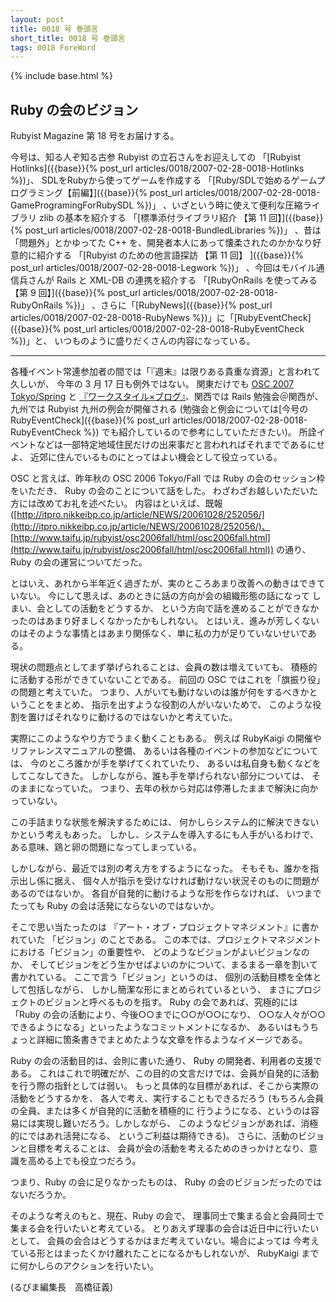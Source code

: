 ```yaml
---
layout: post
title: 0018 号 巻頭言
short_title: 0018 号 巻頭言
tags: 0018 ForeWord
---
```

{% include base.html %}


## Ruby の会のビジョン

Rubyist Magazine 第 18 号をお届けする。

今号は、知る人ぞ知る古参 Rubyist の立石さんをお迎えしての
「[Rubyist Hotlinks]({{base}}{% post_url articles/0018/2007-02-28-0018-Hotlinks %})」、
SDLをRubyから使ってゲームを作成する
「[Ruby/SDLで始めるゲームプログラミング【前編】]({{base}}{% post_url articles/0018/2007-02-28-0018-GameProgramingForRubySDL %})」
、いざという時に使えて便利な圧縮ライブラリ zlib の基本を紹介する
「[標準添付ライブラリ紹介 【第 11 回】]({{base}}{% post_url articles/0018/2007-02-28-0018-BundledLibraries %})」
、昔は「問題外」とかゆってた C++ を、開発者本人にあって懐柔されたのかかなり好意的に紹介する
「[Rubyist のための他言語探訪 【第 11 回】 ]({{base}}{% post_url articles/0018/2007-02-28-0018-Legwork %})」
、今回はモバイル通信兵さんが Rails と XML-DB の連携を紹介する
「[RubyOnRails を使ってみる 【第 9 回】]({{base}}{% post_url articles/0018/2007-02-28-0018-RubyOnRails %})」
、さらに「[RubyNews]({{base}}{% post_url articles/0018/2007-02-28-0018-RubyNews %})」に「[RubyEventCheck]({{base}}{% post_url articles/0018/2007-02-28-0018-RubyEventCheck %})」と、
いつものように盛りだくさんの内容になっている。

----
各種イベント常連参加者の間では「『週末』は限りある貴重な資源」と言われて久しいが、
今年の 3 月 17 日も例外ではない。
関東だけでも [OSC 2007 Tokyo/Spring](http://www.ospn.jp/osc2007-spring/b) と
[『ワークスタイル×ブログ』](http://blog.pasonatech.co.jp/tech/seminar_blog/104/2944.html)、関西では Rails 勉強会＠関西が、九州では Rubyist 九州の例会が開催される (勉強会と例会については[今号の   RubyEventCheck]({{base}}{% post_url articles/0018/2007-02-28-0018-RubyEventCheck %}) でも紹介しているので参考にしていただきたい)。
所詮イベントなどは一部特定地域住民だけの出来事だと言われればそれまでであるにせよ、
近郊に住んでいるものにとってはよい機会として役立っている。

OSC と言えば、昨年秋の OSC 2006 Tokyo/Fall では
Ruby の会のセッション枠をいただき、
Ruby の会のことについて話をした。
わざわざお越しいただいた方には改めてお礼を述べたい。
内容はといえば、既報 ([http://itpro.nikkeibp.co.jp/article/NEWS/20061028/252056/](http://itpro.nikkeibp.co.jp/article/NEWS/20061028/252056/)、
[http://www.taifu.jp/rubyist/osc2006fall/html/osc2006fall.html](http://www.taifu.jp/rubyist/osc2006fall/html/osc2006fall.html)) の通り、Ruby の会の運営についてだった。

とはいえ、あれから半年近く過ぎたが、実のところあまり改善への動きはできていない。
今にして思えば、あのときに話の方向が会の組織形態の話になって
しまい、会としての活動をどうするか、
という方向で話を進めることができなかったのはあまり好ましくなかったかもしれない。
とはいえ、進みが芳しくないのはそのような事情とはあまり関係なく、単に私の力が足りていないせいである。

現状の問題点としてまず挙げられることは、会員の数は増えていても、
積極的に活動する形ができていないことである。
前回の OSC ではこれを「旗振り役」の問題と考えていた。
つまり、人がいても動けないのは誰が何をするべきかということをまとめ、
指示を出すような役割の人がいないためで、
このような役割を置けばそれなりに動けるのではないかと考えていた。

実際にこのようなやり方でうまく動くこともある。
例えば RubyKaigi の開催やリファレンスマニュアルの整備、
あるいは各種のイベントの参加などについては、
今のところ誰かが手を挙げてくれていたり、
あるいは私自身も動くなどをしてこなしてきた。
しかしながら、誰も手を挙げられない部分については、
そのままになっていた。
つまり、去年の秋から対応は停滞したままで解決に向かっていない。

この手詰まりな状態を解決するためには、
何かしらシステム的に解決できないかという考えもあった。
しかし、システムを導入するにも人手がいるわけで、
ある意味、鶏と卵の問題になってしまっている。

しかしながら、最近では別の考え方をするようになった。
そもそも、誰かを指示出し係に据え、
個々人が指示を受けなければ動けない状況そのものに問題があるのではないか。
各自が自発的に動けるような形を作らなければ、
いつまでたっても Ruby の会は活発にならないのではないか。

そこで思い当たったのは
『アート・オブ・プロジェクトマネジメント』に書かれていた
「ビジョン」のことである。
この本では、プロジェクトマネジメントにおける「ビジョン」の重要性や、
どのようなビジョンがよいビジョンなのか、
そしてビジョンをどう生かせばよいのかについて、まるまる一章を割いて書かれている。
ここで言う「ビジョン」というのは、
個別の活動目標を全体として包括しながら、
しかし簡潔な形にまとめられているという、
まさにプロジェクトのビジョンと呼べるものを指す。
Ruby の会であれば、究極的には
「Ruby の会の活動により、今後○○までに○○が○○になり、
○○な人々が○○できるようになる」といったようなコミットメントになるか、
あるいはもうちょっと詳細に箇条書きでまとめたような文章を作るようなイメージである。

Ruby の会の活動目的は、会則に書いた通り、
Ruby の開発者、利用者の支援である。
これはこれで明確だが、この目的の文言だけでは、会員が自発的に活動を行う際の指針としては弱い。
もっと具体的な目標があれば、そこから実際の活動をどうするかを、
各人で考え、実行することもできるだろう
(もちろん会員の全員、または多くが自発的に活動を積極的に
行うようになる、というのは容易には実現し難いだろう。しかしながら、
このようなビジョンがあれば、消極的にではあれ活発になる、
というご利益は期待できる)。
さらに、活動のビジョンと目標を考えることは、
会員が会の活動を考えるためのきっかけとなり、意識を高める上でも役立つだろう。

つまり、Ruby の会に足りなかったものは、
Ruby の会のビジョンだったのではないだろうか。

そのような考えのもと、現在、Ruby の会で、
理事同士で集まる会と会員同士で集まる会を行いたいと考えている。
とりあえず理事の会合は近日中に行いたいとして、
会員の会合はどうするかはまだ考えていない。場合によっては
今考えている形とはまったくかけ離れたことになるかもしれないが、
RubyKaigi までに何かしらのアクションを行いたい。

(るびま編集長　高橋征義)



